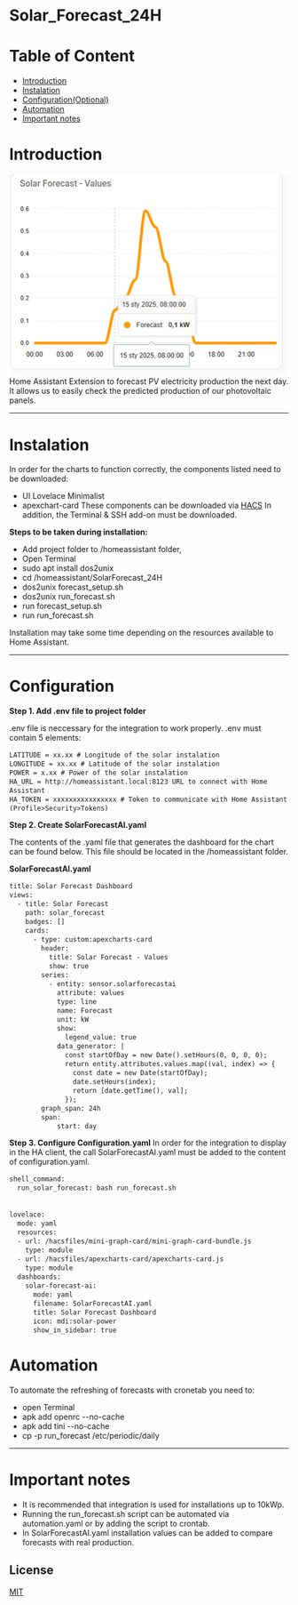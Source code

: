 # Solar_Forecast_24H
# Table of Content
- [Introduction](#Introduction)
- [Instalation](#Instalation)
- [Configuration(Optional)](#Configuration)
- [Automation](#Automation)
- [Important notes](#Important-notes)

# Introduction
![Example prediction plot](Images/Image1.PNG)
Home Assistant Extension to forecast PV electricity production the next day.
It allows us to easily check the predicted production of our photovoltaic panels.
****

# Instalation
In order for the charts to function correctly, the components listed need to be downloaded:
- UI Lovelace Minimalist
- apexchart-card
These components can be downloaded via [HACS]("https://hacs.xyz")
In addition, the Terminal & SSH add-on must be downloaded.

**Steps to be taken during installation:**
- Add project folder to /homeassistant folder,
- Open Terminal
- sudo apt install dos2unix
- cd /homeassistant/SolarForecast_24H
- dos2unix forecast_setup.sh
- dos2unix run_forecast.sh
- run forecast_setup.sh
- run run_forecast.sh

Installation may take some time depending on the resources available to Home Assistant.
****
# Configuration
**Step 1. Add .env file to project folder**

.env file is neccessary for the integration to work properly.
.env must contain 5 elements:
```
LATITUDE = xx.xx # Longitude of the solar instalation 
LONGITUDE = xx.xx # Latitude of the solar instalation
POWER = x.xx # Power of the solar instalation
HA_URL = http://homeassistant.local:8123 URL to connect with Home Assistant
HA_TOKEN = xxxxxxxxxxxxxxxx # Token to communicate with Home Assistant (Profile>Security>Tokens)
```
**Step 2. Create SolarForecastAI.yaml**

The contents of the .yaml file that generates the dashboard for the chart can be found below. This file should be located in the /homeassistant folder.

**SolarForecastAI.yaml**
```
title: Solar Forecast Dashboard
views:
  - title: Solar Forecast
    path: solar_forecast
    badges: []
    cards:
      - type: custom:apexcharts-card
        header:
          title: Solar Forecast - Values
          show: true
        series:
          - entity: sensor.solarforecastai
            attribute: values
            type: line
            name: Forecast
            unit: kW
            show:
              legend_value: true
            data_generator: |
              const startOfDay = new Date().setHours(0, 0, 0, 0);
              return entity.attributes.values.map((val, index) => {
                const date = new Date(startOfDay);
                date.setHours(index);
                return [date.getTime(), val];
              });
        graph_span: 24h
        span:
            start: day
``` 
**Step 3. Configure Configuration.yaml**
In order for the integration to display in the HA client, the call SolarForecastAI.yaml must be added to the content of configuration.yaml.
```
shell_command:
  run_solar_forecast: bash run_forecast.sh

  
lovelace:
  mode: yaml
  resources:
  - url: /hacsfiles/mini-graph-card/mini-graph-card-bundle.js
    type: module
  - url: /hacsfiles/apexcharts-card/apexcharts-card.js
    type: module
  dashboards:
    solar-forecast-ai: 
      mode: yaml
      filename: SolarForecastAI.yaml
      title: Solar Forecast Dashboard
      icon: mdi:solar-power
      show_in_sidebar: true
```
# Automation
To automate the refreshing of forecasts with cronetab you need to:
- open Terminal
- apk add openrc --no-cache
- apk add tini --no-cache
- cp -p run_forecast /etc/periodic/daily

****
# Important notes
- It is recommended that integration is used for installations up to 10kWp.
- Running the run_forecast.sh script can be automated via automation.yaml or by adding the script to crontab.
- In SolarForecastAI.yaml installation values can be added to compare forecasts with real production.

## License

[MIT](https://choosealicense.com/licenses/mit/)

